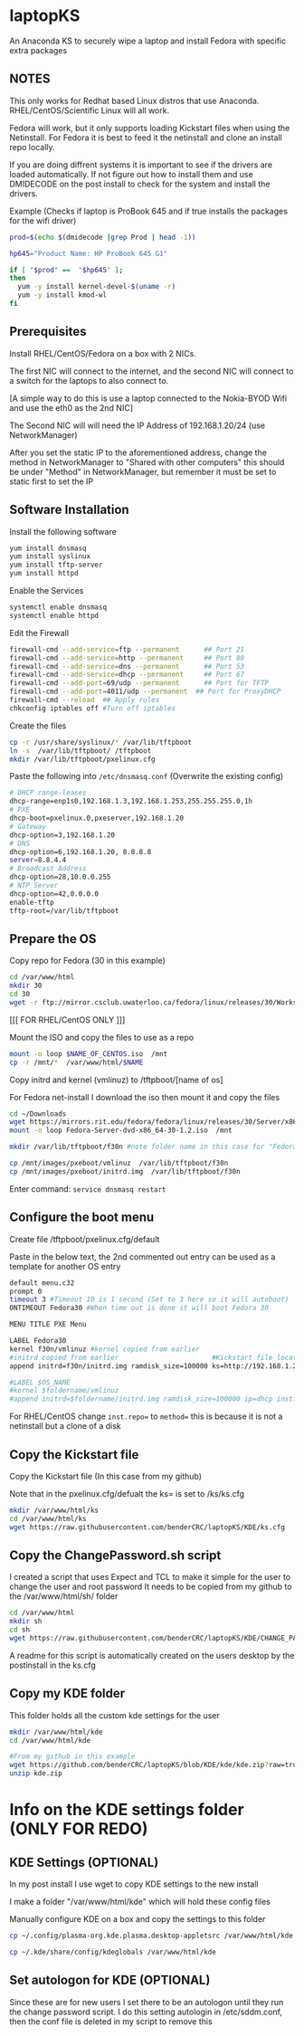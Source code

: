 # laptopKS

An Anaconda KS to securely wipe a laptop and install Fedora with specific extra packages

## NOTES

This only works for Redhat based Linux distros that use Anaconda. RHEL/CentOS/Scientific Linux will all work. 

Fedora will work, but it only supports loading Kickstart files when using the Netinstall. 
For Fedora it is best to feed it the netinstall and clone an install repo locally.

If you are doing diffrent systems it is important to see if the drivers are loaded automatically. If not figure out how to install them and use DMIDECODE on the post install to check for the system and install the drivers.

Example (Checks if laptop is ProBook 645 and if true installs the packages for the wifi driver)
```bash
prod=$(echo $(dmidecode |grep Prod | head -1))

hp645="Product Name: HP ProBook 645 G1"

if [ "$prod" ==  "$hp645" ];
then
  yum -y install kernel-devel-$(uname -r)
  yum -y install kmod-wl
fi
```
## Prerequisites

Install RHEL/CentOS/Fedora on a box with 2 NICs.

The first NIC will connect to the internet, and the second NIC will connect to a switch for the laptops to also connect to.

[A simple way to do this is use a laptop connected to the Nokia-BYOD Wifi and use the eth0 as the 2nd NIC]

The Second NIC will will need the IP Address of 192.168.1.20/24 (use NetworkManager)

After you set the static IP to the aforementioned address, change the method in NetworkManager to "Shared with other computers" this should be under "Method" in NetworkManager, but remember it must be set to static first to set the IP

## Software Installation

Install the following software

```bash
yum install dnsmasq
yum install syslinux
yum install tftp-server
yum install httpd
```

Enable the Services
```bash
systemctl enable dnsmasq
systemctl enable httpd
```

Edit the Firewall
```bash
firewall-cmd --add-service=ftp --permanent  	## Port 21
firewall-cmd --add-service=http --permanent  	## Port 80
firewall-cmd --add-service=dns --permanent  	## Port 53
firewall-cmd --add-service=dhcp --permanent  	## Port 67
firewall-cmd --add-port=69/udp --permanent  	## Port for TFTP
firewall-cmd --add-port=4011/udp --permanent  ## Port for ProxyDHCP
firewall-cmd --reload  ## Apply rules
chkconfig iptables off #Turn off iptables
```

Create the files
```bash
cp -r /usr/share/syslinux/* /var/lib/tftpboot
ln -s  /var/lib/tftpboot/ /tftpboot
mkdir /var/lib/tftpboot/pxelinux.cfg
```
Paste the following into ```/etc/dnsmasq.conf``` (Overwrite the existing config)
```bash
# DHCP range-leases
dhcp-range=enp1s0,192.168.1.3,192.168.1.253,255.255.255.0,1h
# PXE
dhcp-boot=pxelinux.0,pxeserver,192.168.1.20
# Gateway
dhcp-option=3,192.168.1.20
# DNS
dhcp-option=6,192.168.1.20, 8.8.8.8
server=8.8.4.4
# Broadcast Address
dhcp-option=28,10.0.0.255
# NTP Server
dhcp-option=42,0.0.0.0
enable-tftp
tftp-root=/var/lib/tftpboot
```

## Prepare the OS

Copy repo for Fedora (30 in this example)
```bash
cd /var/www/html
mkdir 30
cd 30
wget -r ftp://mirror.csclub.uwaterloo.ca/fedora/linux/releases/30/Workstation/
```
[[[ FOR RHEL/CentOS ONLY ]]] 

Mount the ISO and copy the files to use as a repo
```bash
mount -o loop $NAME_OF_CENTOS.iso  /mnt
cp -r /mnt/*  /var/www/html/$NAME 
```
Copy initrd and kernel (vmlinuz) to /tftpboot/[name of os]

For Fedora net-install I download the iso then mount it and copy the files

```bash
cd ~/Downloads
wget https://mirrors.rit.edu/fedora/fedora/linux/releases/30/Server/x86_64/iso/Fedora-Server-dvd-x86_64-30-1.2.iso
mount -o loop Fedora-Server-dvd-x86_64-30-1.2.iso  /mnt

mkdir /var/lib/tftpboot/f30n #note folder name in this case for "Fedora 30 Netinst"

cp /mnt/images/pxeboot/vmlinuz  /var/lib/tftpboot/f30n
cp /mnt/images/pxeboot/initrd.img  /var/lib/tftpboot/f30n
```
Enter command: ```service dnsmasq restart```

## Configure the boot menu

Create file /tftpboot/pxelinux.cfg/default

Paste in the below text, the 2nd commented out entry can be used as a template for another OS entry

```bash
default menu.c32
prompt 0
timeout 3 #Timeout 10 is 1 second (Set to 3 here so it will autoboot)
ONTIMEOUT Fedora30 #When time out is done it will boot Fedora 30

MENU TITLE PXE Menu

LABEL Fedora30
kernel f30n/vmlinuz #kernel copied from earlier 
#initrd copied from earlier                       #Kickstart file location                 #Local repo location
append initrd=f30n/initrd.img ramdisk_size=100000 ks=http://192.168.1.20/ks/ks.cfg ip=dhcp inst.repo=http://192.168.1.20/30/Workstation/X86_64/os/ devfs=nomount

#LABEL $OS_NAME
#kernel $foldername/vmlinuz
#append initrd=$foldername/initrd.img ramdisk_size=100000 ip=dhcp inst.repo=http://192.168.1.20/$repo devfs=nomount ks=http://192.168.1.20/ks/$ks
```
For RHEL/CentOS change ```inst.repo=``` to ```method=``` this is because it is not a netinstall but a clone of a disk

## Copy the Kickstart file 

Copy the Kickstart file (In this case from my github)

Note that in the pxelinux.cfg/defualt the ks= is set to /ks/ks.cfg

```bash
mkdir /var/www/html/ks
cd /var/www/html/ks
wget https://raw.githubusercontent.com/benderCRC/laptopKS/KDE/ks.cfg
```
## Copy the ChangePassword.sh script
I created a script that uses Expect and TCL to make it simple for the user to change the user and root password
It needs to be copied from my github to the /var/www/html/sh/ folder 
```bash
cd /var/www/html
mkdir sh
cd sh
wget https://raw.githubusercontent.com/benderCRC/laptopKS/KDE/CHANGE_PASSWORD.sh
```
A readme for this script is automatically created on the users desktop by the postinstall in the ks.cfg

## Copy my KDE folder 
This folder holds all the custom kde settings for the user
```bash
mkdir /var/www/html/kde
cd /var/www/html/kde

#From my github in this example
wget https://github.com/benderCRC/laptopKS/blob/KDE/kde/kde.zip?raw=true
unzip kde.zip
```

# Info on the KDE settings folder (ONLY FOR REDO)

## KDE Settings (OPTIONAL)

In my post install I use wget to copy KDE settings to the new install

I make a folder "/var/www/html/kde" which will hold these config files

Manually configure KDE on a box and copy the settings to this folder

```bash
cp ~/.config/plasma-org.kde.plasma.desktop-appletsrc /var/www/html/kde

cp ~/.kde/share/config/kdeglobals /var/www/html/kde
```

## Set autologon for KDE (OPTIONAL)

Since these are for new users I set there to be an autologon until they run the change password script.
I do this setting autologin in /etc/sddm.conf, then the conf file is deleted in my script to remove this
